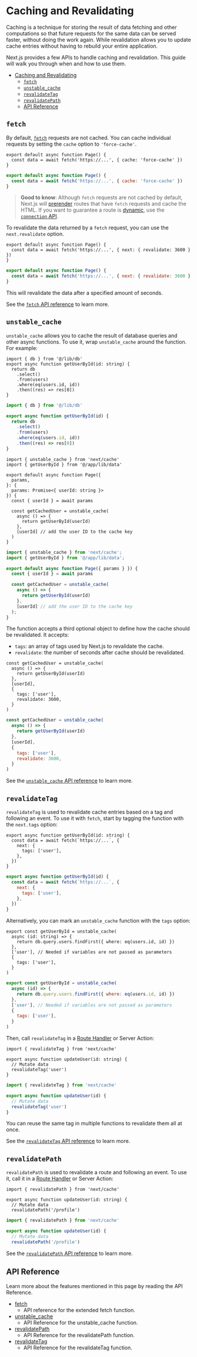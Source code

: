 # Caching and Revalidating

Caching is a technique for storing the result of data fetching and other computations so that future requests for the same data can be served faster, without doing the work again. While revalidation allows you to update cache entries without having to rebuild your entire application.

Next.js provides a few APIs to handle caching and revalidation. This guide will walk you through when and how to use them.

- [Caching and Revalidating](#caching-and-revalidating)
    - [`fetch`](#fetch)
    - [`unstable_cache`](#unstable_cache)
    - [`revalidateTag`](#revalidatetag)
    - [`revalidatePath`](#revalidatepath)
    - [API Reference](#api-reference)

## `fetch`

By default, [`fetch`](/docs/app/api-reference/functions/fetch.md) requests are not cached. You can cache individual requests by setting the `cache` option to `'force-cache'`.

```tsx filename="app/page.tsx" switcher
export default async function Page() {
  const data = await fetch('https://...', { cache: 'force-cache' })
}
```

```jsx filename="app/page.jsx" switcher
export default async function Page() {
  const data = await fetch('https://...', { cache: 'force-cache' })
}
```

> **Good to know**: Although `fetch` requests are not cached by default, Next.js will [prerender](/docs/app/getting-started/partial-prerendering.md#static-rendering) routes that have `fetch` requests and cache the HTML. If you want to guarantee a route is [dynamic](/docs/app/getting-started/partial-prerendering.md#dynamic-rendering), use the [`connection` API](/docs/app/api-reference/functions/connection.md).

To revalidate the data returned by a `fetch` request, you can use the `next.revalidate` option.

```tsx filename="app/page.tsx" switcher
export default async function Page() {
  const data = await fetch('https://...', { next: { revalidate: 3600 } })
}
```

```jsx filename="app/page.jsx" switcher
export default async function Page() {
  const data = await fetch('https://...', { next: { revalidate: 3600 } })
}
```

This will revalidate the data after a specified amount of seconds.

See the [`fetch` API reference](/docs/app/api-reference/functions/fetch.md) to learn more.

## `unstable_cache`

`unstable_cache` allows you to cache the result of database queries and other async functions. To use it, wrap `unstable_cache` around the function. For example:

```tsx filename="app/lib/data.ts swichter
import { db } from '@/lib/db'
export async function getUserById(id: string) {
  return db
    .select()
    .from(users)
    .where(eq(users.id, id))
    .then((res) => res[0])
}
```

```jsx filename="app/lib/data.js" switcher
import { db } from '@/lib/db'

export async function getUserById(id) {
  return db
    .select()
    .from(users)
    .where(eq(users.id, id))
    .then((res) => res[0])
}
```

```tsx filename="app/page.tsx" highlight={2,11,13} switcher
import { unstable_cache } from 'next/cache'
import { getUserById } from '@/app/lib/data'

export default async function Page({
  params,
}: {
  params: Promise<{ userId: string }>
}) {
  const { userId } = await params

  const getCachedUser = unstable_cache(
    async () => {
      return getUserById(userId)
    },
    [userId] // add the user ID to the cache key
  )
}
```

```jsx filename="app/page.jsx" highlight={2,7,9} switcher
import { unstable_cache } from 'next/cache';
import { getUserById } from '@/app/lib/data';

export default async function Page({ params } }) {
  const { userId } = await params

  const getCachedUser = unstable_cache(
    async () => {
      return getUserById(userId)
    },
    [userId] // add the user ID to the cache key
  );
}
```

The function accepts a third optional object to define how the cache should be revalidated. It accepts:

* `tags`: an array of tags used by Next.js to revalidate the cache.
* `revalidate`: the number of seconds after cache should be revalidated.

```tsx filename="app/page.tsx" highlight={6-9} switcher
const getCachedUser = unstable_cache(
  async () => {
    return getUserById(userId)
  },
  [userId],
  {
    tags: ['user'],
    revalidate: 3600,
  }
)
```

```jsx filename="app/page.js" highlight={6-9} switcher
const getCachedUser = unstable_cache(
  async () => {
    return getUserById(userId)
  },
  [userId],
  {
    tags: ['user'],
    revalidate: 3600,
  }
)
```

See the [`unstable_cache` API reference](/docs/app/api-reference/functions/unstable_cache.md) to learn more.

## `revalidateTag`

`revalidateTag` is used to revalidate cache entries based on a tag and following an event. To use it with `fetch`, start by tagging the function with the `next.tags` option:

```tsx filename="app/lib/data.ts" highlight={3-5} switcher
export async function getUserById(id: string) {
  const data = await fetch(`https://...`, {
    next: {
      tags: ['user'],
    },
  })
}
```

```jsx filename="app/lib/data.js" highlight={3-5} switcher
export async function getUserById(id) {
  const data = await fetch(`https://...`, {
    next: {
      tags: ['user'],
    },
  })
}
```

Alternatively, you can mark an `unstable_cache` function with the `tags` option:

```tsx filename="app/lib/data.ts" highlight={6-8} switcher
export const getUserById = unstable_cache(
  async (id: string) => {
    return db.query.users.findFirst({ where: eq(users.id, id) })
  },
  ['user'], // Needed if variables are not passed as parameters
  {
    tags: ['user'],
  }
)
```

```jsx filename="app/lib/data.js" highlight={6-8} switcher
export const getUserById = unstable_cache(
  async (id) => {
    return db.query.users.findFirst({ where: eq(users.id, id) })
  },
  ['user'], // Needed if variables are not passed as parameters
  {
    tags: ['user'],
  }
)
```

Then, call `revalidateTag` in a [Route Handler](/docs/app/api-reference/file-conventions/route.md) or Server Action:

```tsx filename="app/lib/actions.ts" highlight={1} switcher
import { revalidateTag } from 'next/cache'

export async function updateUser(id: string) {
  // Mutate data
  revalidateTag('user')
}
```

```jsx filename="app/lib/actions.js" highlight={1} switcher
import { revalidateTag } from 'next/cache'

export async function updateUser(id) {
  // Mutate data
  revalidateTag('user')
}
```

You can reuse the same tag in multiple functions to revalidate them all at once.

See the [`revalidateTag` API reference](/docs/app/api-reference/functions/revalidateTag.md) to learn more.

## `revalidatePath`

`revalidatePath` is used to revalidate a route and following an event. To use it, call it in a [Route Handler](/docs/app/api-reference/file-conventions/route.md) or Server Action:

```tsx filename="app/lib/actions.ts" highlight={1} switcher
import { revalidatePath } from 'next/cache'

export async function updateUser(id: string) {
  // Mutate data
  revalidatePath('/profile')
```

```jsx filename="app/lib/actions.js" highlight={1} switcher
import { revalidatePath } from 'next/cache'

export async function updateUser(id) {
  // Mutate data
  revalidatePath('/profile')
```

See the [`revalidatePath` API reference](/docs/app/api-reference/functions/revalidatePath.md) to learn more.

## API Reference

Learn more about the features mentioned in this page by reading the API Reference.

- [fetch](/docs/app/api-reference/functions/fetch.md)
  - API reference for the extended fetch function.
- [unstable_cache](/docs/app/api-reference/functions/unstable_cache.md)
  - API Reference for the unstable_cache function.
- [revalidatePath](/docs/app/api-reference/functions/revalidatePath.md)
  - API Reference for the revalidatePath function.
- [revalidateTag](/docs/app/api-reference/functions/revalidateTag.md)
  - API Reference for the revalidateTag function.

<!-- markdownlint-configure-file
{
  "MD004": false,
  "MD007": false,
  "MD059": false
}
-->
